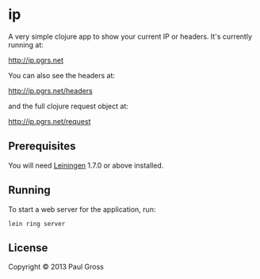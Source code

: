 # ip

A very simple clojure app to show your current IP or headers. It's currently running at:

http://ip.pgrs.net

You can also see the headers at:

http://ip.pgrs.net/headers

and the full clojure request object at:

http://ip.pgrs.net/request

## Prerequisites

You will need [Leiningen][1] 1.7.0 or above installed.

[1]: https://github.com/technomancy/leiningen

## Running

To start a web server for the application, run:

    lein ring server

## License

Copyright © 2013 Paul Gross
